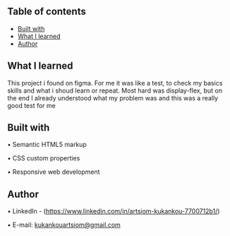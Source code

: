 
## Table of contents
- [Built with](#built-with)
- [What I learned](#what-i-learned)
- [Author](#author)


## What I learned

This project i found on figma. For me it was like a test, to check my basics skills and what i shoud learn or repeat. Most hard was display-flex, but on the end I already understood what my problem was and this was a really good test for me

## Built with

• Semantic HTML5 markup

• CSS custom properties

• Responsive web development


## Author

• LinkedIn - (https://www.linkedin.com/in/artsiom-kukankou-7700712b1/)

• E-mail: kukankouartsiom@gmail.com

